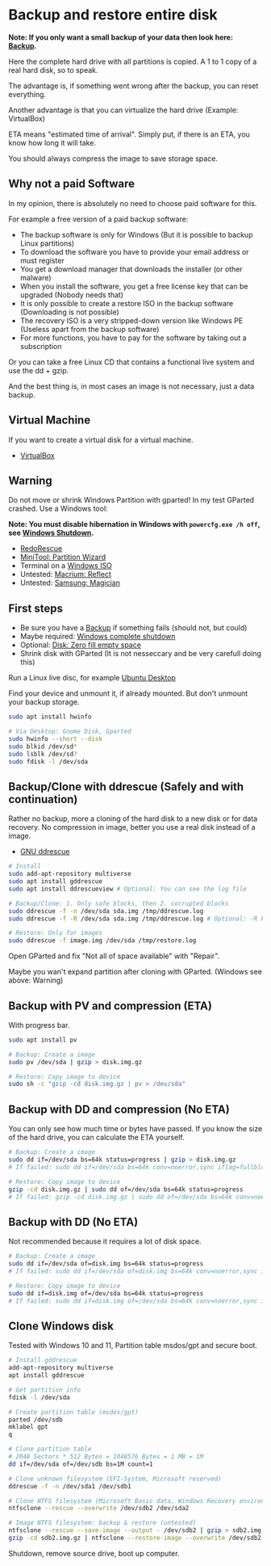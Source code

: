 # Backup and restore entire disk

**Note: If you only want a small backup of your data then look here: [Backup](../../Tutorial/Backup.md).**

Here the complete hard drive with all partitions is copied. A 1 to 1 copy of a real hard disk, so to speak.

The advantage is, if something went wrong after the backup, you can reset everything.

Another advantage is that you can virtualize the hard drive (Example: VirtualBox)

ETA means "estimated time of arrival". Simply put, if there is an ETA, you know how long it will take.

You should always compress the image to save storage space.

## Why not a paid Software

In my opinion, there is absolutely no need to choose paid software for this.

For example a free version of a paid backup software:

* The backup software is only for Windows (But it is possible to backup Linux partitions)
* To download the software you have to provide your email address or must register
* You get a download manager that downloads the installer (or other malware)
* When you install the software, you get a free license key that can be upgraded (Nobody needs that)
* It is only possible to create a restore ISO in the backup software (Downloading is not possible)
* The recovery ISO is a very stripped-down version like Windows PE (Useless apart from the backup software)
* For more functions, you have to pay for the software by taking out a subscription

Or you can take a free Linux CD that contains a functional live system and use the dd + gzip.

And the best thing is, in most cases an image is not necessary, just a data backup.

## Virtual Machine

If you want to create a virtual disk for a virtual machine.

* [VirtualBox](../../Software/VirtualBox/VirtualBox.md)

## Warning

Do not move or shrink Windows Partition with gparted!
In my test GParted crashed. Use a Windows tool:

**Note: You must disable hibernation in Windows with `powercfg.exe /h off`, see [Windows Shutdown](../Windows/Shutdown.md).**

* [RedoRescue](http://redorescue.com/)
* [MiniTool: Partition Wizard](https://www.minitool.com/partition-manager/partition-wizard-home.html)
* Terminal on a [Windows ISO](https://www.microsoft.com/de-de/software-download)
* Untested: [Macrium: Reflect](https://www.macrium.com/reflectfree)
* Untested: [Samsung: Magician](https://www.samsung.com/semiconductor/minisite/ssd/product/consumer/magician/)

## First steps

* Be sure you have a [Backup](../../Tutorial/Backup.md) if something fails (should not, but could)
* Maybe required: [Windows complete shutdown](../Windows/Shutdown.md)
* Optional: [Disk: Zero fill empty space](Disk-Zero-Fill-Empty-Space.md)
* Shrink disk with GParted (It is not nesseccary and be very carefull doing this)

Run a Linux live disc, for example [Ubuntu Desktop](https://ubuntu.com/download/desktop)

Find your device and unmount it, if already mounted. But don't unmount your backup storage.

```bash
sudo apt install hwinfo

# Via Desktop: Gnome Disk, Gparted
sudo hwinfo --short --disk
sudo blkid /dev/sd*
sudo lsblk /dev/sd?
sudo fdisk -l /dev/sda
```

## Backup/Clone with ddrescue (Safely and with continuation)

Rather no backup, more a cloning of the hard disk to a new disk or for data recovery.
No compression in image, better you use a real disk instead of a image.

* [GNU ddrescue](https://wiki.ubuntuusers.de/gddrescue/)

```bash
# Install
sudo add-apt-repository multiverse
sudo apt install gddrescue
sudo apt install ddrescueview # Optional: You can see the log file

# Backup/Clone: 1. Only safe blocks, then 2. corrupted blocks
sudo ddrescue -f -n /dev/sda sda.img /tmp/ddrescue.log
sudo ddrescue -f -R /dev/sda sda.img /tmp/ddrescue.log # Optional: -R Reverse direction (Maybe for corrupted disk)

# Restore: Only for images
sudo ddrescue -f image.img /dev/sda /tmp/restore.log
```

Open GParted and fix "Not all of space available" with "Repair".

Maybe you wan't expand partition after cloning with GParted. (Windows see above: Warning)

## Backup with PV and compression (ETA)

With progress bar.

```bash
sudo apt install pv

# Backup: Create a image
sudo pv /dev/sda | gzip > disk.img.gz

# Restore: Copy image to device
sudo sh -c "gzip -cd disk.img.gz | pv > /dev/sda"
```

## Backup with DD and compression (No ETA)

You can only see how much time or bytes have passed. If you know the size of the hard drive, you can calculate the ETA yourself.

```bash
# Backup: Create a image
sudo dd if=/dev/sda bs=64k status=progress | gzip > disk.img.gz
# If failed: sudo dd if=/dev/sda bs=64k conv=noerror,sync iflag=fullblock status=progress | gzip > disk.img.gz

# Restore: Copy image to device
gzip -cd disk.img.gz | sudo dd of=/dev/sda bs=64k status=progress
# If failed: gzip -cd disk.img.gz | sudo dd of=/dev/sda bs=64k conv=noerror,sync iflag=fullblock status=progress
```

## Backup with DD (No ETA)

Not recommended because it requires a lot of disk space.

```bash
# Backup: Create a image
sudo dd if=/dev/sda of=disk.img bs=64k status=progress
# If failed: sudo dd if=/dev/sda of=disk.img bs=64k conv=noerror,sync iflag=fullblock status=progress

# Restore: Copy image to device
sudo dd if=disk.img of=/dev/sda bs=64k status=progress
# If failed: sudo dd if=disk.img of=/dev/sda bs=64k conv=noerror,sync iflag=fullblock status=progress
```

## Clone Windows disk

Tested with Windows 10 and 11, Partition table msdos/gpt and secure boot.

```bash
# Install gddrescue
add-apt-repository multiverse
apt install gddrescue

# Get partition info
fdisk -l /dev/sda

# Create partition table (msdos/gpt)
parted /dev/sdb
mklabel gpt
q

# Clone partition table
# 2048 Sectors * 512 Bytes = 1048576 Bytes = 1 MB = 1M
dd if=/dev/sda of=/dev/sdb bs=1M count=1

# Clone unknown filesystem (EFI-System, Microsoft reserved)
ddrescue -f -n /dev/sda1 /dev/sdb1

# Clone NTFS filesystem (Microsoft Basic data, Windows Recovery environment)
ntfsclone --rescue --overwrite /dev/sdb2 /dev/sda2

# Image NTFS filesystem: backup & restore (untested)
ntfsclone --rescue --save-image --output - /dev/sdb2 | gzip > sdb2.img.gz
gzip -cd sdb2.img.gz | ntfsclone --restore-image --overwrite /dev/sdb2 -
```

Shutdown, remove source drive, boot up computer.
